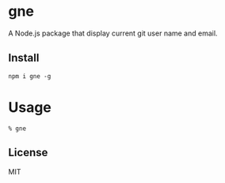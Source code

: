 # gne

A Node.js package that display current git user name and email.

## Install

```
npm i gne -g
```

# Usage

```
% gne
```

## License

MIT
